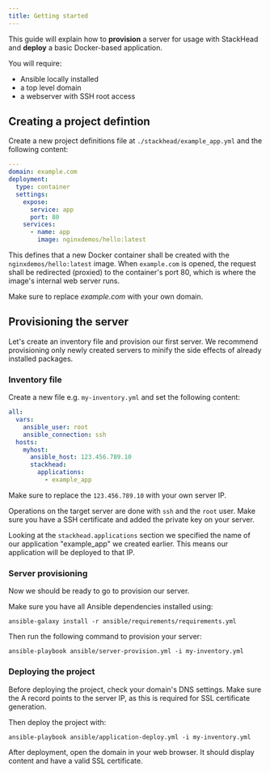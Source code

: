 ```yaml
---
title: Getting started
---
```


This guide will explain how to **provision** a server for usage with StackHead and **deploy** a basic Docker-based application.

You will require:

* Ansible locally installed
* a top level domain
* a webserver with SSH root access

## Creating a project defintion

Create a new project definitions file at `./stackhead/example_app.yml` and the following content:

```yaml
---
domain: example.com
deployment:
  type: container
  settings:
    expose:
      service: app
      port: 80
    services:
      - name: app
        image: nginxdemos/hello:latest
```

This defines that a new Docker container shall be created with the `nginxdemos/hello:latest` image.
When `example.com` is opened, the request shall be redirected (proxied) to the container's port 80, which is where the
image's internal web server runs.

Make sure to replace _example.com_ with your own domain.

## Provisioning the server

Let's create an inventory file and provision our first server.
We recommend provisioning only newly created servers to minify the side effects of already installed packages.

### Inventory file

Create a new file e.g. `my-inventory.yml` and set the following content:

```yaml
all:
  vars:
    ansible_user: root
    ansible_connection: ssh
  hosts:
    myhost:
      ansible_host: 123.456.789.10
      stackhead:
        applications:
          - example_app
```

Make sure to replace the `123.456.789.10` with your own server IP.

Operations on the target server are done with `ssh` and the `root` user.
Make sure you have a SSH certificate and added the private key on your server.

Looking at the `stackhead.applications` section we specified the name of our application "example_app" we created earlier.
This means our application will be deployed to that IP.

### Server provisioning

Now we should be ready to go to provision our server.

Make sure you have all Ansible dependencies installed using:

```
ansible-galaxy install -r ansible/requirements/requirements.yml
```

Then run the following command to provision your server:

```shell script
ansible-playbook ansible/server-provision.yml -i my-inventory.yml
```

### Deploying the project

Before deploying the project, check your domain's DNS settings.
Make sure the A record points to the server IP, as this is required for SSL certificate generation.

Then deploy the project with:

```shell script
ansible-playbook ansible/application-deploy.yml -i my-inventory.yml
```

After deployment, open the domain in your web browser.
It should display content and have a valid SSL certificate.